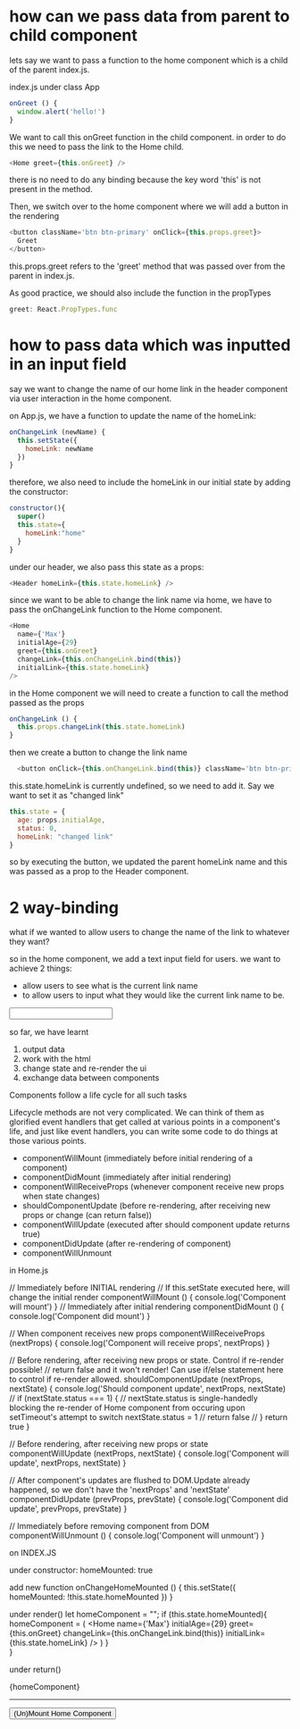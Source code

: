 # how can we pass data from parent to child component

lets say we want to pass a function to the home component which is a child of the parent index.js.

index.js under class App

``` javascript
onGreet () {
  window.alert('hello!')
}
```
We want to call this onGreet function in the child component. in order to do this we need to pass the link to the Home child.

```javascript
<Home greet={this.onGreet} />
```

there is no need to do any binding because the key word 'this' is not present in the method.

Then, we switch over to the home component where we will add a button in the rendering
```javascript
<button className='btn btn-primary' onClick={this.props.greet}>
  Greet
</button>
```

this.props.greet refers to the 'greet' method that was passed over from the parent in index.js.

As good practice, we should also include the function in the propTypes

```javascript
greet: React.PropTypes.func
```

# how to pass data which was inputted in an input field

say we want to change the name of our home link in the header component via user interaction in the home component.

on App.js, we have a function to update the name of the homeLink:
```javascript
onChangeLink (newName) {
  this.setState({
    homeLink: newName
  })
}
```
therefore, we also need to include the homeLink in our initial state by adding the constructor:
```javascript
constructor(){
  super()
  this.state={
    homeLink:"home"
  }
}
```
under our header, we also pass this state as a props:
```javascript
<Header homeLink={this.state.homeLink} />
```
since we want to be able to change the link name via home, we have to pass the onChangeLink function to the Home component.
```javascript
<Home
  name={'Max'}
  initialAge={29}
  greet={this.onGreet}
  changeLink={this.onChangeLink.bind(this)}
  initialLink={this.state.homeLink}
/>
```
in the Home component we will need to create a function to call the method passed as the props

```javascript
onChangeLink () {
  this.props.changeLink(this.state.homeLink)
}
```
then we create a button to change the link name

```javascript
  <button onClick={this.onChangeLink.bind(this)} className='btn btn-primary'>Change Header Link</button>
```

this.state.homeLink is currently undefined, so we need to add it. Say we want to set it as "changed link"

```javascript
this.state = {
  age: props.initialAge,
  status: 0,
  homeLink: "changed link"
}
```

so by executing the button, we updated the parent homeLink name and this was passed as a prop to the Header component.

# 2 way-binding

what if we wanted to allow users to change the name of the link to whatever they want?

so in the home component, we add a text input field for users. we want to achieve 2 things:
* allow users to see what is the current link name
* to allow users to input what they would like the current link name to be.


<input type="text" value=""/>















so far, we have learnt
1) output data
2) work with the html
3) change state and re-render the ui
4) exchange data between components

Components follow a life cycle for all such tasks

Lifecycle methods are not very complicated. We can think of them as glorified event handlers that get called at various points in a component's life, and just like event handlers, you can write some code to do things at those various points.

  - componentWillMount (immediately before initial rendering of a component)
  - componentDidMount (immediately after initial rendering)
  - componentWillReceiveProps (whenever component receive new props when state changes)
  - shouldComponentUpdate (before re-rendering, after receiving new props or change (can return false))
  - componentWillUpdate (executed after should component update returns true)
  - componentDidUpdate (after re-rendering of component)
  - componentWillUnmount

in Home.js

// Immediately before INITIAL rendering
// If this.setState executed here, will change the initial render
componentWillMount () {
  console.log('Component will mount')
}
// Immediately after initial rendering
componentDidMount () {
  console.log('Component did mount')
}

// When component receives new props
componentWillReceiveProps (nextProps) {
  console.log('Component will receive props', nextProps)
}

// Before rendering, after receiving new props or state. Control if re-render possible!
// return false and it won't render! Can use if/else statement here to control if re-render allowed.
shouldComponentUpdate (nextProps, nextState) {
  console.log('Should component update', nextProps, nextState)
  // if (nextState.status === 1) { // nextState.status is single-handedly blocking the re-render of Home component from occuring upon setTimeout's attempt to switch nextState.status = 1
  //   return false
  // }
  return true
}

// Before rendering, after receiving new props or state
componentWillUpdate (nextProps, nextState) {
  console.log('Component will update', nextProps, nextState)
}

// After component's updates are flushed to DOM.Update already happened, so we don't have the 'nextProps' and 'nextState'
componentDidUpdate (prevProps, prevState) {
  console.log('Component did update', prevProps, prevState)
}

// Immediately before removing component from DOM
componentWillUnmount () {
  console.log('Component will unmount')
}

on INDEX.JS

under constructor:
homeMounted: true


add new function
onChangeHomeMounted () {
  this.setState({
    homeMounted: !this.state.homeMounted
  })
}

under render()
let homeComponent = "";
if (this.state.homeMounted){
    homeComponent = (
      <Home
        name={'Max'}
        initialAge={29}
        greet={this.onGreet}
        changeLink={this.onChangeLink.bind(this)}
        initialLink={this.state.homeLink}
      />
    )
  }  
}

under return()

<div className='row'>
  <div className='col-xs-10 col-xs-offset-1'>
    {homeComponent}
  </div>
</div>
<hr />
<div className='row'>
  <div className='col-xs-10 col-xs-offset-1'>
    <button onClick={this.onChangeHomeMounted.bind(this)} className='btn btn-primary'>(Un)Mount Home Component</button>
  </div>
</div>
